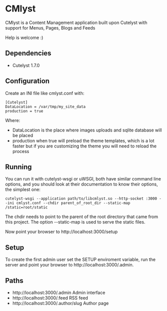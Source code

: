 # CMlyst
CMlyst is a Content Management application built upon Cutelyst with support for Menus, Pages, Blogs and Feeds
 
 Help is welcome :)

## Dependencies
 * Cutelyst 1.7.0

## Configuration
Create an INI file like cmlyst.conf with:

    [Cutelyst]
    DataLocation = /var/tmp/my_site_data
    production = true

Where:
 * DataLocation is the place where images uploads and sqlite database will be placed
 * production when true will preload the theme templates, which is a lot faster but if you are customizing the theme you will need to reload the process
 
## Running
You can run it with cutelyst-wsgi or uWSGI, both have similar command line options, and you should look at their documentation to know their options, the simplest one:

    cutelyst-wsgi --application path/to/libcmlyst.so --http-socket :3000 --ini cmlyst.conf --chdir parent_of_root_dir --static-map /static=root/static
    
The chdir needs to point to the parent of the root directory that came from this project. The option --static-map is used to serve the static files.
  
Now point your browser to http://localhost:3000/setup

## Setup
To create the first admin user set the SETUP enviroment variable, run the server and point your browser to http://localhost:3000/.admin.

## Paths
 * http://localhost:3000/.admin  Admin interface
 * http://localhost:3000/.feed RSS feed
 * http://localhost:3000/.author/slug Author page
 
